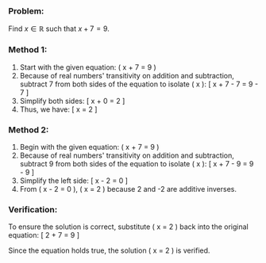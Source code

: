 ### Problem:
Find $x \in \mathbb{R}$ such that $x + 7 = 9$.

### Method 1:
1. Start with the given equation: \( x + 7 = 9 \)
2. Because of real numbers' transitivity on addition and subtraction, subtract 7 from both sides of the equation to isolate \( x \): 
   \[ x + 7 - 7 = 9 - 7 \]
3. Simplify both sides: 
   \[ x + 0 = 2 \]
4. Thus, we have: 
   \[ x = 2 \]

### Method 2:
1. Begin with the given equation: \( x + 7 = 9 \)
2. Because of real numbers' transitivity on addition and subtraction, subtract 9 from both sides of the equation to isolate \( x \): 
   \[ x + 7 - 9 = 9 - 9 \]
3. Simplify the left side: 
   \[ x - 2 = 0 \]
4. From \( x - 2 = 0 \), \( x = 2 \) because 2 and -2 are additive inverses. 

### Verification:
To ensure the solution is correct, substitute \( x = 2 \) back into the original equation: 
\[ 2 + 7 = 9 \]

Since the equation holds true, the solution \( x = 2 \) is verified.
